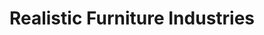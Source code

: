 ---
title: "Realistic Furniture Industries"
url: /candor/realistic-furniture-industries/
shop: furniture
---